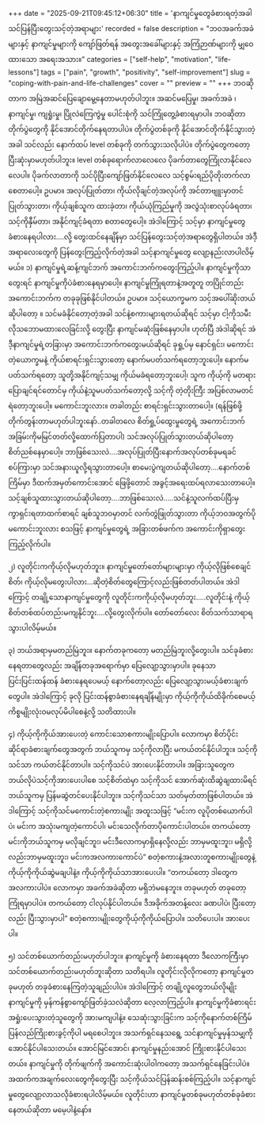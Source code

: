 +++
date = "2025-09-21T09:45:12+06:30"
title = 'နာကျင်မှုတွေခံစားရတဲ့အခါ သင်ပြန်ပြီးတွေးသင့်တဲ့အရာများ'
recorded = false
description = "ဘဝအခက်အခဲများနှင့် နာကျင်မှုများကို ကျော်ဖြတ်ရန် အတွေးအခေါ်များနှင့် အကြံဉာဏ်များကို မျှဝေထားသော အရေးအသား။"
categories = ["self-help", "motivation", "life-lessons"]
tags = ["pain", "growth", "positivity", "self-improvement"]
slug = "coping-with-pain-and-life-challenges"
cover = ""
preview = ""
+++
ဘဝဆိုတာက အမြဲအဆင်ပြေချောမွေ့နေတာမဟုတ်ပါဘူး။ အဆင်မပြေမှု၊ အခက်အခဲ ၊ နာကျင်မှု၊ ကျရှုံးမှု၊ ပြိုလဲကြေကွဲမှု ပေါင်းစုံကို သင်ကြုံတွေ့ခံစားရမှာပါ။ ဘဝဆိုတာ တိုက်ပွဲတွေကို နိုင်အောင်တိုက်နေရတာပါပဲ။ တိုက်ပွဲတစ်ခုကို နိုင်အောင်တိုက်နိုင်သွားတဲ့အခါ သင်လည်း နောက်ထပ် level တစ်ခုကို တက်သွားသလိုပါပဲ။ တိုက်ပွဲတွေကတော့ ပြီးဆုံးမှာမဟုတ်ပါဘူး။ level တစ်ခုရောက်လာလေလေ ပိုခက်တာတွေကြုံလာနိုင်လေလေပါ။ ပိုခက်လာတာကို သင်ပိုပြီးကျော်ဖြတ်နိုင်လေလေ သင့်စွမ်းရည်ပိုတိုးတက်လာစေတာပေါ့။ ဥပမာ။ အလုပ်ပြုတ်တာ၊ ကိုယ်လိုချင်တဲ့အလုပ်ကို အင်တာဗျူးမှာတင် ပြုတ်သွားတာ၊ ကိုယ့်ချစ်သူက ထားခဲ့တာ၊ ကိုယ်ယုံကြည်မှုကို အလွဲသုံးစာလုပ်ခံရတာ၊ သင့်ကိုနှီမ်တာ၊ အနိုင်ကျင့်ခံရတာ စတာတွေပေါ့။ အဲဒါကြောင့် သင့်မှာ နာကျင်မှုတွေခံစားနေရပါလား….လို့ တွေးထင်နေချိန်မှာ သင်ပြန်တွေးသင့်တဲ့အရာတွေရှိပါတယ်။ အဲဒီ့အရာလေးတွေကို ပြန်တွေးကြည့်လိုက်တဲ့အခါ သင့်နာကျင်မှုတွေ လျော့နည်းလာပါလိမ့်မယ်။
၁) နာကျင်မှုရဲ့ဆန့်ကျင်ဘက် အကောင်းဘက်ကတွေးကြည့်ပါ။
နာကျင်မှုကိုသာတွေးရင် နာကျင်မှုကိုပဲခံစားနေရမှာပေါ့။ နာကျင်မှုကြုံရတာနဲ့အတူတူ တပြိုင်တည်း အကောင်းဘက်က တခုခုဖြစ်နိုင်ပါတယ်။ ဥပမာ။ သင့်ယောက္ခမက သင့်အပေါ်ဆိုးတယ်ဆိုပါတော့ ။ သင်မခံနိုင်တော့တဲ့အခါ သင်နဲ့စကားများရတယ်ဆိုရင် သင့်မှာ ငါ့ကိုသမီးလိုသဘောမထားလေခြင်းလို့ တွေးပြီး နာကျင်မဆုံးဖြစ်နေမှာပါ။ ဟုတ်ပြီ အဲဒါဆိုရင် အဲဒီ့နာကျင်မှုရဲ့တခြားမှာ အကောင်းဘက်ကတွေးမယ်ဆိုရင် ခုရှု့ပ်မှ နောင်ရှင်း၊ မကောင်းတဲ့ယောက္ခမနဲ့ ကိုယ်စာရင်းရှင်းသွားတော့ နောက်မပတ်သက်ရတော့ဘူးပေါ့။ နောက်မပတ်သက်ရတော့ သူတို့အနိုင်ကျင့်သမျှ ကိုယ်မခံရတော့ဘူးပေါ့၊ သူက ကိုယ့်ကို မတရားပြောချင်ရင်တောင်မှ ကိုယ်နဲ့သူမပတ်သက်တော့လို့ သင့်ကို တဲ့တိုးကြီး အပြစ်လာမတင်ရဲတော့ဘူးပေါ့။ မကောင်းဘူးလား။ တခါတည်း စာရင်းရှင်းသွားတာပေါ့။ (ရန်ဖြစ်ဖို့တိုက်တွန်းတာမဟုတ်ပါဘူးနော်..တခါတလေ စိတ်ရှု့ပ်ထွေးမှုတွေရဲ့ အကောင်းဘက်အခြမ်းကိုမမြင်တတ်လို့ထောက်ပြတာပါ) သင်အလုပ်ပြုတ်သွားတယ်ဆိုပါတော့ စိတ်ညစ်နေမှာပေါ့။ ဘာဖြစ်သေးလဲ….အလုပ်ပြုတ်ပြီးနောက်အလုပ်တစ်ခုမရခင်စပ်ကြားမှာ သင်အနားယူလို့ရသွားတာပေါ့။ စာမေးပွဲကျတယ်ဆိုပါတော့….နောက်တစ်ကြိမ်မှာ ဒီထက်အမှတ်ကောင်းအောင် ဖြေဖို့တောင် အခွင့်အရေးထပ်ရလာသေးတာပေါ့။ သင့်ချစ်သူထားသွားတယ်ဆိုပါတော့….ဘာဖြစ်သေးလဲ…..သင်နဲ့သူလက်ထပ်ပြီးမှ ကွာရှင်းရတာထက်စာရင် ချစ်သူဘဝမှာတင် လက်တွဲဖြုတ်သွားတာ ကိုယ့်ဘဝအတွက်ပိုမကောင်းဘူးလား စသဖြင့် နာကျင်မှုတွေရဲ့ အခြားတစ်ဖက်က အကောင်းကိုရှာတွေးကြည့်လိုက်ပါ။

၂) လူတိုင်းကကိုယ့်လိုမဟုတ်ဘူး။
နာကျင်မှုတော်တော်များများမှာ ကိုယ့်လိုဖြစ်စေချင်စိတ်၊ ကိုယ့်လိုမတွေးပါလား…ဆိုတဲ့စိတ်တွေကြောင့်လည်းဖြစ်တတ်ပါတယ်။ အဲဒါကြောင့် တချို့သောနာကျင်မှုတွေကို လူတိုင်းကကိုယ့်လိုမဟုတ်ဘူး…..လူတိုင်းနဲ့ ကိုယ့်စိတ်တစ်ထပ်တည်းမကျနိုင်ဘူး….လို့တွေးလိုက်ပါ။ တော်တော်လေး စိတ်သက်သာရာရသွားပါလိမ့်မယ်။

၃) ဘယ်အရာမှမတည်မြဲဘူး။
နောက်တခုကတော့ မတည်မြဲဘူးလို့တွေးပါ။ သင်ခုခံစားနေရတာတွေလည်း အချိန်တခုအရောက်မှာ ပြေလျော့သွားမှာပါ။ ခုနေသာ ပြင်းပြင်းထန်ထန် ခံစားနေရပေမယ့် နောက်တော့လည်း ပြေလျော့သွားမယ့်ခံစားချက်တွေပါ။ အဲဒါကြောင့် ခုလို ပြင်းထန်စွာခံစားနေရချိန်မျိုးမှာ ကိုယ့်ကိုကိုယ်ထိခိုက်စေမယ့် ကိစ္စမျိုးလုံးဝမလုပ်မိပါစေနဲ့လို့ သတိထားပါ။

၄) ကိုယ့်ကိုကိုယ်အားပေးတဲ့ ကောင်းသောစကားမျိုးပြောပါ။
လောကမှာ စိတ်ပိုင်းဆိုင်ရာခံစားချက်တွေအတွက် ဘယ်သူကမှ သင့်ကိုလာပြီး မကယ်တင်နိုင်ပါဘူး။ သင့်ကိုသင်သာ ကယ်တင်နိုင်တာပါ။ သင့်ကိုသင်ပဲ အားပေးနိုင်တာပါ။ အခြားသူတွေက ဘယ်လိုပဲသင့်ကိုအားပေးပါစေ သင့်စိတ်ထဲမှာ သင့်ကိုသင် အောက်ဆုံးထိဆွဲချထားမိရင် ဘယ်သူကမှ ပြန်မဆွဲတင်ပေးနိုင်ပါဘူး။ သင့်ကိုသင်သာ သတ်မှတ်တာဖြစ်ပါတယ်။ အဲဒါကြောင့် သင့်ကိုသင်မကောင်းတဲ့စကားမျိုး အထူးသဖြင့် “မင်းက လူပိုတစ်ယောက်ပါပဲ၊ မင်းက အသုံးမကျတဲ့ကောင်ပါ၊ မင်းသေလိုက်တာပိုကောင်းပါတယ်။ တကယ်တော့မင်းကိုဘယ်သူကမှ မလိုချင်ဘူး၊ မင်းဒီလောကမှာရှိနေလို့လည်း ဘာမှမထူးဘူး၊ မရှိလို့လည်းဘာမှမထူးဘူး၊ မင်းကအလကားကောင်ပဲ” စတဲ့စကားနဲ့အလားတူစကားမျိုးတွေနဲ့ ကိုယ့်ကိုကိုယ်ဆွဲမချပါနဲ့။ ကိုယ့်ကိုကိုယ်သာအားပေးပါ။ “တကယ်တော့ ဒါတွေက အလကားပါပဲ။ လောကမှာ အခက်အခဲဆိုတာ မရှိဘဲမနေဘူး။ တခုမဟုတ် တခုတော့ ကြုံရမှာပါပဲ။ တကယ်တော့ ငါလုပ်နိုင်ပါတယ်။ ဒီအခိုက်အတန့်လေး ခဏပါပဲ၊ ပြီးတော့လည်း ပြီးသွားမှာပါ” စတဲ့စကားမျိုးတွေကိုယ့်ကိုကိုယ်ပြောပါ။ သတိပေးပါ။ အားပေးပါ။

၅) သင်တစ်ယောက်တည်းမဟုတ်ပါဘူး။
နာကျင်မှုကို ခံစားနေရတာ ဒီလောကကြီးမှာ သင်တစ်ယောက်တည်းမဟုတ်ဘူးဆိုတာ သတိရပါ။ လူတိုင်းလိုလိုကတော့ နာကျင်မှုတခုမဟုတ် တခုခံစားနေကြတဲ့သူချည်းပါပဲ။ အဲဒါကြောင့် တချို့လူတွေဘယ်လိုမျိုး နာကျင်မှုကို မှန်ကန်စွာကျော်ဖြတ်ခဲ့သလဲဆိုတာ လေ့လာကြည့်ပါ။ နာကျင်မှုကိုခံစားရင်း အရှုံးပေးသွားတဲ့သူတွေကို အားမကျပါနဲ့။ သေဆုံးသွားခြင်းက သင့်ကိုနောက်တစ်ကြိမ်ပြန်လည်ကြိုးစားခွင့်ကိုပါ မရစေပါဘူး။ အသက်ရှင်နေသရွေ့ သင်နာကျင်မှုမှန်သမျှကို အောင်နိုင်ပါသေးတယ်။ အောင်မြင်အောင်၊ နာကျင်မှုနည်းအောင် ကြိုးစားနိုင်ပါသေးတယ်။ နာကျင်မှုကို တိုက်ဖျက်ကို အကောင်းဆုံးပါဝါကတော့ အသက်ရှင်နေခြင်းပါပဲ။
အထက်ကအချက်လေးတွေကိုတွေးပြီး သင့်ကိုယ်သင်ပြန်ဆန်းစစ်ကြည့်ပါ။ သင့်နာကျင်မှုတွေလျော့လာသလိုခံစားရပါလိမ့်မယ်။ လူတိုင်းဟာ နာကျင်မှုတစ်ခုမဟုတ်တစ်ခုခံစားနေတယ်ဆိုတာ မမေ့ပါနဲ့နော်။ 